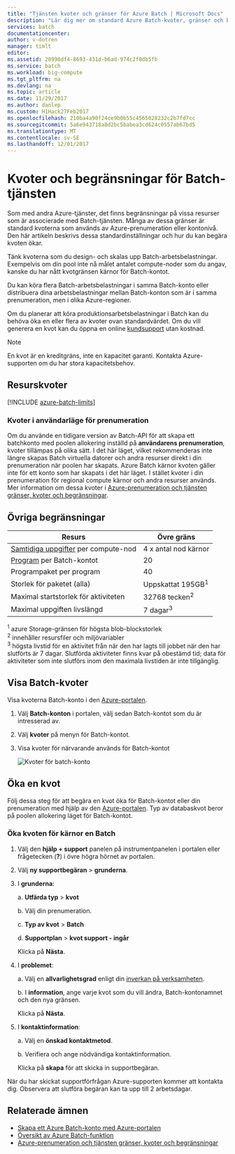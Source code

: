 ```yaml
---
title: "Tjänsten kvoter och gränser för Azure Batch | Microsoft Docs"
description: "Lär dig mer om standard Azure Batch-kvoter, gränser och begränsningar och hur du begär kvoten ökar"
services: batch
documentationcenter: 
author: v-dotren
manager: timlt
editor: 
ms.assetid: 28998df4-8693-431d-b6ad-974c2f8db5fb
ms.service: batch
ms.workload: big-compute
ms.tgt_pltfrm: na
ms.devlang: na
ms.topic: article
ms.date: 11/29/2017
ms.author: danlep
ms.custom: H1Hack27Feb2017
ms.openlocfilehash: 210ba4a90f24ce9b0b55c4565028232c2b7fd7cc
ms.sourcegitcommit: 5a6e943718a8d2bc5babea3cd624c0557ab67bd5
ms.translationtype: MT
ms.contentlocale: sv-SE
ms.lasthandoff: 12/01/2017
---
```

# <a name="batch-service-quotas-and-limits"></a>Kvoter och begränsningar för Batch-tjänsten

Som med andra Azure-tjänster, det finns begränsningar på vissa resurser som är associerade med Batch-tjänsten. Många av dessa gränser är standard kvoterna som används av Azure-prenumeration eller kontonivå. Den här artikeln beskrivs dessa standardinställningar och hur du kan begära kvoten ökar.

Tänk kvoterna som du design- och skalas upp Batch-arbetsbelastningar. Exempelvis om din pool inte nå målet antalet compute-noder som du angav, kanske du har nått kvotgränsen kärnor för Batch-kontot.

Du kan köra flera Batch-arbetsbelastningar i samma Batch-konto eller distribuera dina arbetsbelastningar mellan Batch-konton som är i samma prenumeration, men i olika Azure-regioner.

Om du planerar att köra produktionsarbetsbelastningar i Batch kan du behöva öka en eller flera av kvoter ovan standardvärdet. Om du vill generera en kvot kan du öppna en online [kundsupport](#increase-a-quota) utan kostnad.

> [!NOTE]
> En kvot är en kreditgräns, inte en kapacitet garanti. Kontakta Azure-supporten om du har stora kapacitetsbehov.
> 
> 

## <a name="resource-quotas"></a>Resurskvoter
[!INCLUDE [azure-batch-limits](../../includes/azure-batch-limits.md)]

### <a name="quotas-in-user-subscription-mode"></a>Kvoter i användarläge för prenumeration

Om du använde en tidigare version av Batch-API för att skapa ett batchkonto med poolen allokering inställd på **användarens prenumeration**, kvoter tillämpas på olika sätt. I det här läget, vilket rekommenderas inte längre skapas Batch virtuella datorer och andra resurser direkt i din prenumeration när poolen har skapats. Azure Batch kärnor kvoten gäller inte för ett konto som har skapats i det här läget. I stället kvoter i din prenumeration för regional compute kärnor och andra resurser används. Mer information om dessa kvoter i [Azure-prenumeration och tjänsten gränser, kvoter och begränsningar](../azure-subscription-service-limits.md).

## <a name="other-limits"></a>Övriga begränsningar
| **Resurs** | **Övre gräns** |
| --- | --- |
| [Samtidiga uppgifter](batch-parallel-node-tasks.md) per compute-nod |4 x antal nod kärnor |
| [Program](batch-application-packages.md) per Batch-kontot |20 |
| Programpaket per program |40 |
| Storlek för paketet (alla) |Uppskattat 195GB<sup>1</sup> |
| Maximal startstorlek för aktiviteten | 32768 tecken<sup>2</sup> |
| Maximal uppgiften livslängd | 7 dagar<sup>3</sup> |

<sup>1</sup> azure Storage-gränsen för högsta blob-blockstorlek<br />
<sup>2</sup> innehåller resursfiler och miljövariabler<br />
<sup>3</sup> högsta livstid för en aktivitet från när den har lagts till jobbet när den har slutförts är 7 dagar. Slutförda aktiviteter finns kvar på obestämd tid; data för aktiviteter som inte slutförs inom den maximala livstiden är inte tillgänglig.


## <a name="view-batch-quotas"></a>Visa Batch-kvoter
Visa kvoterna Batch-konto i den [Azure-portalen][portal].

1. Välj **Batch-konton** i portalen, välj sedan Batch-kontot som du är intresserad av.
2. Välj **kvoter** på menyn för Batch-kontot.
3. Visa kvoter för närvarande används för Batch-kontot
   
    ![Kvoter för batch-konto][account_quotas]



## <a name="increase-a-quota"></a>Öka en kvot
Följ dessa steg för att begära en kvot öka för Batch-kontot eller din prenumeration med hjälp av den [Azure-portalen][portal]. Typ av databaskvot beror på poolen allokering läget för Batch-kontot.

### <a name="increase-a-batch-cores-quota"></a>Öka kvoten för kärnor en Batch 

1. Välj den **hjälp + support** panelen på instrumentpanelen i portalen eller frågetecken (**?**) i övre högra hörnet av portalen.
2. Välj **ny supportbegäran** > **grunderna**.
3. I **grunderna**:
   
    a. **Utfärda typ** > **kvot**
   
    b. Välj din prenumeration.
   
    c. **Typ av kvot** > **Batch**
   
    d. **Supportplan** > **kvot support - ingår**
   
    Klicka på **Nästa**.
4. I **problemet**:
   
    a. Välj en **allvarlighetsgrad** enligt din [inverkan på verksamheten][support_sev].
   
    b. I **information**, ange varje kvot som du vill ändra, Batch-kontonamnet och den nya gränsen.
   
    Klicka på **Nästa**.
5. I **kontaktinformation**:
   
    a. Välj en **önskad kontaktmetod**.
   
    b. Verifiera och ange nödvändiga kontaktinformation.
   
    Klicka på **skapa** för att skicka in supportbegäran.

När du har skickat supportförfrågan Azure-supporten kommer att kontakta dig. Observera att slutföra begäran kan ta upp till 2 arbetsdagar.


## <a name="related-topics"></a>Relaterade ämnen
* [Skapa ett Azure Batch-konto med Azure-portalen](batch-account-create-portal.md)
* [Översikt av Azure Batch-funktion](batch-api-basics.md)
* [Azure-prenumeration och tjänsten gränser, kvoter och begränsningar](../azure-subscription-service-limits.md)

[portal]: https://portal.azure.com
[portal_classic_increase]: https://azure.microsoft.com/blog/2014/06/04/azure-limits-quotas-increase-requests/
[support_sev]: http://aka.ms/supportseverity

[account_quotas]: ./media/batch-quota-limit/accountquota_portal.png
